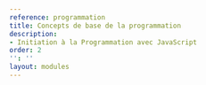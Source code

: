 ```yaml
---
reference: programmation
title: Concepts de base de la programmation
description:
- Initiation à la Programmation avec JavaScript
order: 2
'': ''
layout: modules
---
```

